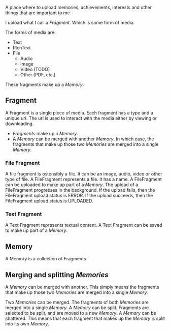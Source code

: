 A place where to upload memories, achievements, interests and other things that are important to me.

I upload what I call a *Fragment*. Which is some form of media.

The forms of media are:

- Text
- RichText
- File
  - Audio
  - Image
  - Video (TODO)
  - Other (PDF, etc.)


These fragments make up a *Memory*.


## Fragment

A Fragment is a single piece of media. Each fragment has a type and a unique url. The url is used to interact with the media either by viewing or downloading.

- *Fragments* make up a *Memory*.
- A *Memory* can be merged with another *Memory*. In which case, the fragments that make up those two *Memories* are merged into a single *Memory*.

### File Fragment

A file fragment is ostensibly a file. It can be an image, audio, video or other type of file.
A FileFragment represents a file. It has a name.
A FileFragment can be uploaded to make up part of a *Memory*.
The upload of a FileFragment progresses in the background.
If the upload fails, then the FileFragment upload status is ERROR.
If the upload succeeds, then the FileFragment upload status is UPLOADED.


### Text Fragment

A Text Fragment represents textual content.
A Text Fragment can be saved to make up part of a *Memory*.

## Memory

A Memory is a collection of Fragments.

## Merging and splitting *Memories*

A *Memory* can be merged with another. This simply means the fragments that make up those two *Memories* are merged into a single *Memory*.

Two *Memories* can be merged. The fragments of both *Memories* are merged into a single *Memory*.
A *Memory* can be split. Fragments are selected to be split, and are moved to a new *Memory*.
A *Memory* can be shattered. This means that each fragment that makes up the *Memory* is split into its own *Memory*.
